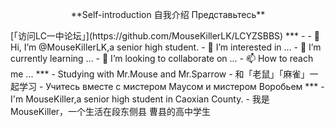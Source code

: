 <p align="center">**Self-introduction  自我介绍  Представьтесь**</p>
[「访问LC一中论坛」](https://github.com/MouseKillerLK/LCYZSBBS)
***
- <span class="heimu" title="你知道的太多了">
<!---### Primary --->
- 👋 Hi, I’m @MouseKillerLK,a senior high student.
- 👀 I’m interested in ...
- 🌱 I’m currently learning ...
- 💞️ I’m looking to collaborate on ...
- 📫 How to reach me ...
***
<!---
MouseKillerLK/MouseKillerLK is a ✨ special ✨ repository because its `README.md` (this file) appears on your GitHub profile.
You can click the Preview link to take a look at your changes.
--->
 - Studying with Mr.Mouse and Mr.Sparrow
 - 和「老鼠」「麻雀」一起学习
 - Учитесь вместе с мистером Маусом и мистером Воробьем
***
- I'm MouseKiller,a senior high student in Caoxian County.
- 我是MouseKiller，一个生活在段东侧县
曹县<span/>的高中学生
